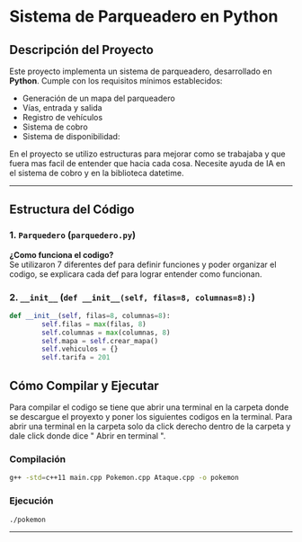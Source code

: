 # Sistema de Parqueadero en Python

## Descripción del Proyecto

Este proyecto implementa un sistema de parqueadero, desarrollado en **Python**. Cumple con los requisitos mínimos establecidos:

- Generación de un mapa del parqueadero
- Vías, entrada y salida
- Registro de vehículos
- Sistema de cobro
- Sistema de disponibilidad:

En el proyecto se utilizo estructuras para mejorar como se trabajaba y que fuera mas facil de entender que hacia cada cosa. Necesite ayuda de IA en el sistema de cobro y en la biblioteca datetime.

---

## Estructura del Código

### 1. `Parquedero` (`parquedero.py`)

**¿Como funciona el codigo?** <br>
Se utilizaron 7 diferentes def para definir funciones y poder organizar el codigo, se explicara cada def para lograr entender como funcionan.


### 2. `__init__` (`def __init__(self, filas=8, columnas=8):`)

```python
def __init__(self, filas=8, columnas=8):
        self.filas = max(filas, 8)
        self.columnas = max(columnas, 8)
        self.mapa = self.crear_mapa()
        self.vehiculos = {}
        self.tarifa = 201
```


## Cómo Compilar y Ejecutar

Para compilar el codigo se tiene que abrir una terminal en la carpeta donde se descargue el proyexto y poner los siguientes codigos en la terminal.
Para abrir una terminal en la carpeta solo da click derecho dentro de la carpeta y dale click donde dice " Abrir en terminal ".

### Compilación
```bash
g++ -std=c++11 main.cpp Pokemon.cpp Ataque.cpp -o pokemon
```

### Ejecución
```bash
./pokemon
```

---
